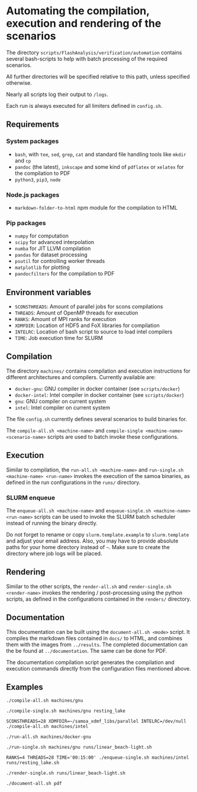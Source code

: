 # Automating the compilation, execution and rendering of the scenarios

The directory `scripts/FlashAnalysis/verification/automation` contains several bash-scripts to help with batch processing of the required scenarios.

All further directories will be specified relative to this path, unless specified otherwise.

Nearly all scripts log their output to `/logs`.

Each run is always executed for all limiters defined in `config.sh`.
 
## Requirements

### System packages

 - `bash`, with `tee`, `sed`, `grep`, `cat` and standard file handling tools like `mkdir` and `cp`
 - `pandoc` (the latest), `inkscape` and some kind of `pdflatex` or `xelatex` for the compilation to PDF
 - `python3`, `pip3`, `node`

### Node.js packages

 - `markdown-folder-to-html` npm module for the compilation to HTML

### Pip packages

 - `numpy` for computation
 - `scipy` for advanced interpolation
 - `numba` for JIT LLVM compilation
 - `pandas` for dataset processing
 - `psutil` for controlling worker threads
 - `matplotlib` for plotting
 - `pandocfilters` for the compilation to PDF

## Environment variables

 - `SCONSTHREADS`: Amount of parallel jobs for scons compilations
 - `THREADS`: Amount of OpenMP threads for execution
 - `RANKS`: Amount of MPI ranks for execution
 - `XDMFDIR`: Location of HDF5 and FoX libraries for compilation
 - `INTELRC`: Location of bash script to source to load intel compilers
 - `TIME`: Job execution time for SLURM

## Compilation

The directory `machines/` contains compilation and execution instructions for different architectures and compilers. Currently available are:
 - `docker-gnu`: GNU compiler in docker container (see `scripts/docker`)
 - `docker-intel`: Intel compiler in docker container (see `scripts/docker`)
 - `gnu`: GNU compiler on current system
 - `intel`: Intel compiler on current system

The file `config.sh` currently defines several scenarios to build binaries for.

The `compile-all.sh <machine-name>` and `compile-single <machine-name> <scenario-name>` scripts are used to batch invoke these configurations.

## Execution

Similar to compilation, the `run-all.sh <machine-name>` and `run-single.sh <machine-name> <run-name>` invokes the execution of the samoa binaries, as defined in the run configurations in the `runs/` directory.

### SLURM enqueue

The `enqueue-all.sh <machine-name>` and `enqueue-single.sh <machine-name> <run-name>` scripts can be used to invoke the SLURM batch scheduler instead of running the binary directly.

Do not forget to rename or copy `slurm.template.example` to `slurm.template` and adjust your email address. Also, you may have to provide absolute paths for your home directory instead of `~`. Make sure to create the directory where job logs will be placed.

## Rendering

Similar to the other scripts, the `render-all.sh` and `render-single.sh <render-name>` invokes the rendering / post-processing using the python scripts, as defined in the configurations contained in the `renders/` directory.

## Documentation

This documentation can be built using the `document-all.sh <mode>` script. It compiles the markdown files contained in `docs/` to HTML, and combines them with the images from `../results`. The completed documentation can the be found at `../documentation`. The same can be done for PDF.

The documentation compilation script generates the compilation and execution commands directly from the configuration files mentioned above.

## Examples

`./compile-all.sh machines/gnu`

`./compile-single.sh machines/gnu resting_lake`

`SCONSTHREADS=28 XDMFDIR=~/samoa_xdmf_libs/parallel INTELRC=/dev/null ./compile-all.sh machines/intel`

`./run-all.sh machines/docker-gnu`

`./run-single.sh machines/gnu runs/linear_beach-light.sh`

`RANKS=4 THREADS=28 TIME='00:15:00' ./enqueue-single.sh machines/intel runs/resting_lake.sh`

`./render-single.sh runs/linear_beach-light.sh`

`./document-all.sh pdf`